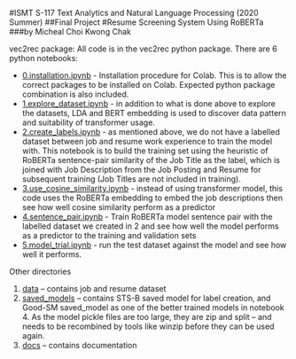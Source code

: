 #ISMT S-117 Text Analytics and Natural Language Processing (2020 Summer)
##Final Project
#Resume Screening System Using RoBERTa
###by Micheal Choi Kwong Chak

vec2rec package: All code is in the vec2rec python package. There are 6 python notebooks:
- [0.installation.ipynb](vec2rec/0.installation.ipynb) - Installation procedure for Colab. This is to allow the correct packages to be installed on Colab. Expected python package combination is also included.
- [1.explore_dataset.ipynb](vec2rec/1.explore_dataset.ipynb) - in addition to what is done above to explore the datasets, LDA and BERT embedding is used to discover data pattern and suitability of transformer usage.
- [2.create_labels.ipynb](vec2rec/2.create_labels.ipynb) - as mentioned above, we do not have a labelled dataset between job and resume work experience to train the model with. This notebook is to build the training set using the heuristic of RoBERTa sentence-pair similarity of the Job Title as the label, which is joined with Job Description from the Job Posting and Resume for subsequent training (Job Titles are not included in training).
- [3.use_cosine_similarity.ipynb](vec2rec/3.use_cosine_similarity.ipynb) - instead of using transformer model, this code uses the RoBERTa embedding to embed the job descriptions then see how well cosine similarity perform as a predictor
- [4.sentence_pair.ipynb](vec2rec/4.sentence_pair.ipynb) - Train RoBERTa model sentence pair with the labelled dataset we created in 2 and see how well the model performs as a predictor to the training and validation sets
- [5.model_trial.ipynb](vec2rec/5.model-trial.ipynb) - run the test dataset against the model and see how well it performs.

Other directories
1.	[data](data) – contains job and resume dataset
2.	[saved_models](saved_models) – contains STS-B saved model for label creation, and Good-SM saved_model as one of the better trained models in notebook 4. As the model pickle files are too large, they are zip and split – and needs to be recombined by tools like winzip before they can be used again.
3.	[docs](docs) – contains documentation
